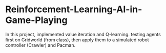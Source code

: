 # Reinforcement-Learning-AI-in-Game-Playing
In this project, implemented value iteration and Q-learning. testing agents first on Gridworld (from class), then apply them to a simulated robot controller (Crawler) and Pacman.
